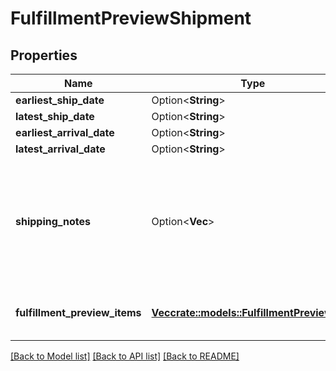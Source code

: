 # FulfillmentPreviewShipment

## Properties

Name | Type | Description | Notes
------------ | ------------- | ------------- | -------------
**earliest_ship_date** | Option<**String**> |  | [optional]
**latest_ship_date** | Option<**String**> |  | [optional]
**earliest_arrival_date** | Option<**String**> |  | [optional]
**latest_arrival_date** | Option<**String**> |  | [optional]
**shipping_notes** | Option<**Vec<String>**> | Provides additional insight into the shipment timeline when exact delivery dates are not able to be precomputed. | [optional]
**fulfillment_preview_items** | [**Vec<crate::models::FulfillmentPreviewItem>**](FulfillmentPreviewItem.md) | An array of fulfillment preview item information. | 

[[Back to Model list]](../README.md#documentation-for-models) [[Back to API list]](../README.md#documentation-for-api-endpoints) [[Back to README]](../README.md)


